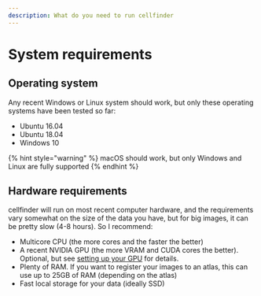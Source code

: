 ```yaml
---
description: What do you need to run cellfinder
---
```


# System requirements

## Operating system

Any recent Windows or Linux system should work, but only these operating systems have been tested so far:

* Ubuntu 16.04
* Ubuntu 18.04
* Windows 10

{% hint style="warning" %}
macOS should work, but only Windows and Linux are fully supported
{% endhint %}

## Hardware requirements

cellfinder will run on most recent computer hardware, and the requirements vary somewhat on the size of the data you have, but for big images, it can be pretty slow \(4-8 hours\). So I recommend:

* Multicore CPU \(the more cores and the faster the better\)
* A recent NVIDIA GPU \(the more VRAM and CUDA cores the better\). Optional, but see [setting up your GPU](using-gpu.md) for details.
* Plenty of RAM. If you want to register your images to an atlas, this can use up to 25GB of RAM \(depending on the atlas\)
* Fast local storage for your data \(ideally SSD\)

